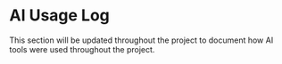 # AI Usage Log
This section will be updated throughout the project to document how AI tools were used throughout the project.
